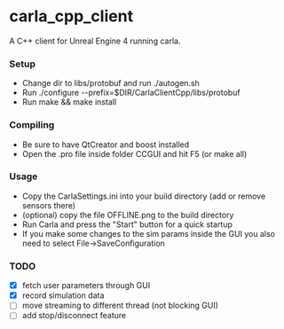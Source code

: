 # carla_cpp_client
A C++ client for Unreal Engine 4 running carla.

### Setup

- Change dir to libs/protobuf and run ./autogen.sh
- Run ./configure --prefix=$DIR/CarlaClientCpp/libs/protobuf
- Run make && make install

### Compiling

- Be sure to have QtCreator and boost installed
- Open the .pro file inside folder CCGUI and hit F5 (or make all)

### Usage
- Copy the CarlaSettings.ini into your build directory (add or remove sensors there)
- (optional) copy the file OFFLINE.png to the build directory
- Run Carla and press the "Start" button for a quick startup
- If you make some changes to the sim params inside the GUI you also need to select File->SaveConfiguration

### TODO
 - [X] fetch user parameters through GUI 
 - [X] record simulation data
 - [ ] move streaming to different thread (not blocking GUI)
 - [ ] add stop/disconnect feature
